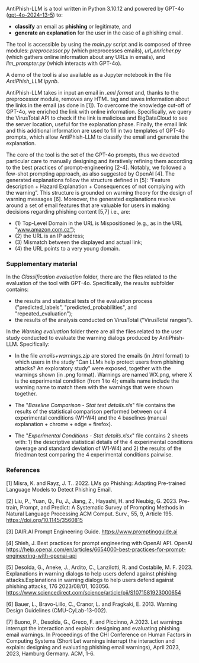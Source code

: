 AntiPhish-LLM is a tool written in Python 3.10.12 and powered by GPT-4o ([gpt-4o-2024-13-5]([url](https://platform.openai.com/docs/models/gpt-4o))) to:
- **classify** an email as **phishing** or legitimate, and
- **generate an explanation** for the user in the case of a phishing email.

The tool is accessible by using the _main.py_ script and is composed of three modules: _preprocessor.py_ (which preprocesses emails), _url_enricher.py_ (which gathers online information about any URLs in emails), and _llm_prompter.py_ (which interacts with GPT-4o).

A demo of the tool is also available as a Jupyter notebook in the file _AntiPhish_LLM.ipynb_.

  AntiPhish-LLM takes in input an email in _.eml format_ and, thanks to the preprocessor module, removes any HTML tag and saves information about the links in the email (as done in [1]). To overcome the knowledge cut-off of GPT-4o, we enriched the link with online information. Specifically, we query the VirusTotal API to check if the link is malicious and BigDataCloud to see the server location, useful for the explanation phase. Finally, the email link and this additional information are used to fill in two templates of GPT-4o prompts, which allow AntiPhish-LLM to classify the email and generate the explanation. 

The core of the tool is the set of the GPT-4o prompts, thus we devoted particular care to manually designing and iteratively refining them according to the best practices of prompt-engineering [2-4]. Notably, we followed a few-shot prompting approach, as also suggested by OpenAI [4]. The generated explanations follow the structure defined in [5]: “Feature description + Hazard Explanation + Consequences of not complying with the warning”. This structure is grounded on warning theory for the design of warning messages [6]. Moreover, the generated explanations revolve around a set of email features that are valuable for users in making decisions regarding phishing content [5,7] i.e., are:

- (1) Top-Level Domain in the URL is Mispositioned (e.g., as in the URL “www.amazon.com.cz”); 
- (2) the URL is an IP address; 
- (3) Mismatch between the displayed and actual link; 
- (4) the URL points to a very young domain.

### Supplementary material

In the _Classification evaluation_ folder, there are the files related to the evaluation of the tool with GPT-4o. 
Specifically, the _results_ subfolder contains:
- the results and statistical tests of the evaluation process ("predicted_labels", 
"predicted_probabilities", and "repeated_evaluation"); 
- the results of the analysis conducted on VirusTotal ("VirusTotal ranges").  

In the _Warning evaluation_ folder there are all the files related to the user study conducted to evaluate the warning 
dialogs produced by AntiPhish-LLM. Specifically: 
- In the file _emails+warnings.zip_ are stored the emails (in .html format) to which users in the study "Can LLMs help protect users from phishing attacks? An exploratory study" were exposed, together with the warnings shown (in .png format). Warnings are named WX.png, where X is the experimental condition (from 1 to 4); emails name include the warning name to match them with the warnings that were shown together.

- The "_Baseline Comparison - Stat test details.xls_" file contains the results of the statistical comparison performed between our 4 experimental conditions (W1-W4) and the 4 baselines (manual explanation + chrome + edge + firefox).

- The "_Experimental Conditions - Stat details.xlsx_" file contains 2 sheets with: 1) the descriptive statistical details of the 4 experimental conditions (average and standard deviation of W1-W4) and 2) the results of the friedman test comparing the 4 experimental conditions pairwise.

### References

[1] Misra, K. and Rayz, J. T.. 2022. LMs go Phishing: Adapting Pre-trained Language Models to Detect Phishing Email.

[2] Liu, P., Yuan, Q., Fu, J., Jiang, Z., Hayashi, H. and Neubig, G. 2023. Pre-train, Prompt, and Predict: A Systematic Survey of Prompting Methods in Natural Language Processing.ACM Comput. Surv., 55, 9, Article 195. https://doi.org/10.1145/3560815

[3] DAIR.AI Prompt Engineering Guide. https://www.promptingguide.ai

[4] Shieh, J. Best practices for prompt engineering with OpenAI API. OpenAI https://help.openai.com/en/articles/6654000-best-practices-for-prompt-engineering-with-openai-api

[5] Desolda, G., Aneke, J., Ardito, C., Lanzilotti, R. and Costabile, M. F. 2023. Explanations in warning dialogs to help users defend against phishing attacks.Explanations in warning dialogs to help users defend against phishing attacks, 176 2023/08/01, 103056. https://www.sciencedirect.com/science/article/pii/S1071581923000654

[6] Bauer, L., Bravo-Lillo, C., Cranor, L. and Fragkaki, E. 2013. Warning Design Guidelines (CMU-CyLab-13-002).

[7] Buono, P., Desolda, G., Greco, F. and Piccinno, A.2023. Let warnings interrupt the interaction and explain: designing and evaluating phishing email warnings. In Proceedings of the CHI Conference on Human Factors in Computing Systems (Short Let warnings interrupt the interaction and explain: designing and evaluating phishing email warnings), April 2023, 2023, Hamburg Germany. ACM, 1-6. 
